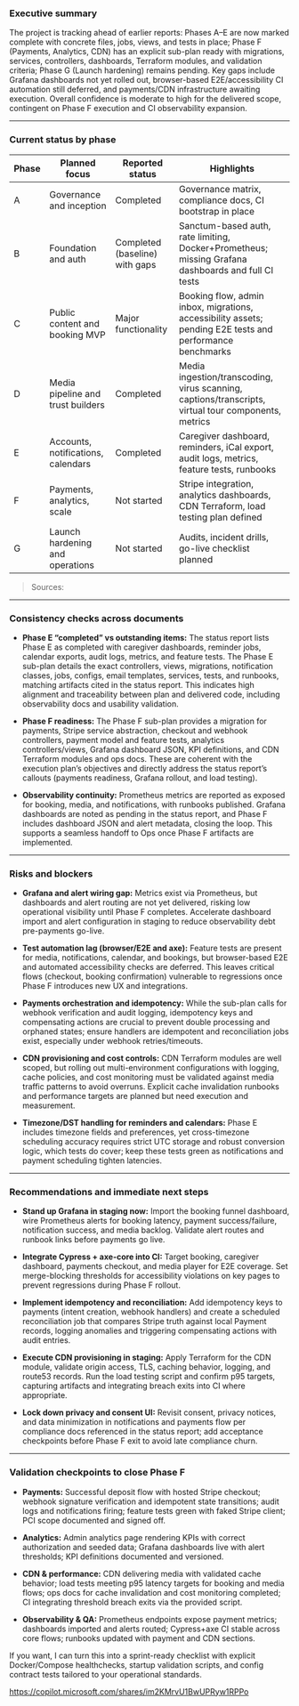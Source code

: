 ### Executive summary

The project is tracking ahead of earlier reports: Phases A–E are now marked complete with concrete files, jobs, views, and tests in place; Phase F (Payments, Analytics, CDN) has an explicit sub-plan ready with migrations, services, controllers, dashboards, Terraform modules, and validation criteria; Phase G (Launch hardening) remains pending. Key gaps include Grafana dashboards not yet rolled out, browser-based E2E/accessibility CI automation still deferred, and payments/CDN infrastructure awaiting execution. Overall confidence is moderate to high for the delivered scope, contingent on Phase F execution and CI observability expansion.

---

### Current status by phase

| Phase | Planned focus | Reported status | Highlights |
|---|---|---|---|
| A | Governance and inception | Completed | Governance matrix, compliance docs, CI bootstrap in place |
| B | Foundation and auth | Completed (baseline) with gaps | Sanctum-based auth, rate limiting, Docker+Prometheus; missing Grafana dashboards and full CI tests |
| C | Public content and booking MVP | Major functionality | Booking flow, admin inbox, migrations, accessibility assets; pending E2E tests and performance benchmarks |
| D | Media pipeline and trust builders | Completed | Media ingestion/transcoding, virus scanning, captions/transcripts, virtual tour components, metrics |
| E | Accounts, notifications, calendars | Completed | Caregiver dashboard, reminders, iCal export, audit logs, metrics, feature tests, runbooks |
| F | Payments, analytics, scale | Not started | Stripe integration, analytics dashboards, CDN Terraform, load testing plan defined |
| G | Launch hardening and operations | Not started | Audits, incident drills, go-live checklist planned |

> Sources: 

---

### Consistency checks across documents

- **Phase E “completed” vs outstanding items:** The status report lists Phase E as completed with caregiver dashboards, reminder jobs, calendar exports, audit logs, metrics, and feature tests. The Phase E sub-plan details the exact controllers, views, migrations, notification classes, jobs, configs, email templates, services, tests, and runbooks, matching artifacts cited in the status report. This indicates high alignment and traceability between plan and delivered code, including observability docs and usability validation.

- **Phase F readiness:** The Phase F sub-plan provides a migration for payments, Stripe service abstraction, checkout and webhook controllers, payment model and feature tests, analytics controllers/views, Grafana dashboard JSON, KPI definitions, and CDN Terraform modules and ops docs. These are coherent with the execution plan’s objectives and directly address the status report’s callouts (payments readiness, Grafana rollout, and load testing).

- **Observability continuity:** Prometheus metrics are reported as exposed for booking, media, and notifications, with runbooks published. Grafana dashboards are noted as pending in the status report, and Phase F includes dashboard JSON and alert metadata, closing the loop. This supports a seamless handoff to Ops once Phase F artifacts are implemented.

---

### Risks and blockers

- **Grafana and alert wiring gap:** Metrics exist via Prometheus, but dashboards and alert routing are not yet delivered, risking low operational visibility until Phase F completes. Accelerate dashboard import and alert configuration in staging to reduce observability debt pre-payments go-live.

- **Test automation lag (browser/E2E and axe):** Feature tests are present for media, notifications, calendar, and bookings, but browser-based E2E and automated accessibility checks are deferred. This leaves critical flows (checkout, booking confirmation) vulnerable to regressions once Phase F introduces new UX and integrations.

- **Payments orchestration and idempotency:** While the sub-plan calls for webhook verification and audit logging, idempotency keys and compensating actions are crucial to prevent double processing and orphaned states; ensure handlers are idempotent and reconciliation jobs exist, especially under webhook retries/timeouts.

- **CDN provisioning and cost controls:** CDN Terraform modules are well scoped, but rolling out multi-environment configurations with logging, cache policies, and cost monitoring must be validated against media traffic patterns to avoid overruns. Explicit cache invalidation runbooks and performance targets are planned but need execution and measurement.

- **Timezone/DST handling for reminders and calendars:** Phase E includes timezone fields and preferences, yet cross-timezone scheduling accuracy requires strict UTC storage and robust conversion logic, which tests do cover; keep these tests green as notifications and payment scheduling tighten latencies.

---

### Recommendations and immediate next steps

- **Stand up Grafana in staging now:** Import the booking funnel dashboard, wire Prometheus alerts for booking latency, payment success/failure, notification success, and media backlog. Validate alert routes and runbook links before payments go live.

- **Integrate Cypress + axe-core into CI:** Target booking, caregiver dashboard, payments checkout, and media player for E2E coverage. Set merge-blocking thresholds for accessibility violations on key pages to prevent regressions during Phase F rollout.

- **Implement idempotency and reconciliation:** Add idempotency keys to payments (intent creation, webhook handlers) and create a scheduled reconciliation job that compares Stripe truth against local Payment records, logging anomalies and triggering compensating actions with audit entries.

- **Execute CDN provisioning in staging:** Apply Terraform for the CDN module, validate origin access, TLS, caching behavior, logging, and route53 records. Run the load testing script and confirm p95 targets, capturing artifacts and integrating breach exits into CI where appropriate.

- **Lock down privacy and consent UI:** Revisit consent, privacy notices, and data minimization in notifications and payments flow per compliance docs referenced in the status report; add acceptance checkpoints before Phase F exit to avoid late compliance churn.

---

### Validation checkpoints to close Phase F

- **Payments:** Successful deposit flow with hosted Stripe checkout; webhook signature verification and idempotent state transitions; audit logs and notifications firing; feature tests green with faked Stripe client; PCI scope documented and signed off.

- **Analytics:** Admin analytics page rendering KPIs with correct authorization and seeded data; Grafana dashboards live with alert thresholds; KPI definitions documented and versioned.

- **CDN & performance:** CDN delivering media with validated cache behavior; load tests meeting p95 latency targets for booking and media flows; ops docs for cache invalidation and cost monitoring completed; CI integrating threshold breach exits via the provided script.

- **Observability & QA:** Prometheus endpoints expose payment metrics; dashboards imported and alerts routed; Cypress+axe CI stable across core flows; runbooks updated with payment and CDN sections.

If you want, I can turn this into a sprint-ready checklist with explicit Docker/Compose healthchecks, startup validation scripts, and config contract tests tailored to your operational standards.

https://copilot.microsoft.com/shares/im2KMrvU1BwUPRyw1RPPo
